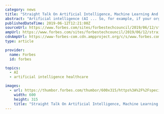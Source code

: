 ```yaml
---
category: news
title: "Straight Talk On Artificial Intelligence, Machine Learning And How They Can Help Your Business"
abstract: "Artificial intelligence (AI ... So, for example, if your organization gathers data on a scale similar to a government agency or the health care and transportation industries, ML is the best tool to make sense of this information. All businesses ultimately ..."
publishedDateTime: 2019-06-12T12:21:00Z
sourceUrl: https://www.forbes.com/sites/forbestechcouncil/2019/06/12/straight-talk-on-artificial-intelligence-machine-learning-and-how-they-can-help-your-business/
ampUrl: https://www.forbes.com/sites/forbestechcouncil/2019/06/12/straight-talk-on-artificial-intelligence-machine-learning-and-how-they-can-help-your-business/amp/
cdnAmpUrl: https://www-forbes-com.cdn.ampproject.org/c/s/www.forbes.com/sites/forbestechcouncil/2019/06/12/straight-talk-on-artificial-intelligence-machine-learning-and-how-they-can-help-your-business/amp/
type: article

provider:
  name: Forbes
  id: forbes

topics:
  - AI
  - artificial intelligence healthcare

images:
  - url: https://thumbor.forbes.com/thumbor/600x315/https%3A%2F%2Fspecials-images.forbesimg.com%2Fdam%2Fimageserve%2F1153736958%2F960x0.jpg%3Ffit%3Dscale
    width: 600
    height: 315
    title: "Straight Talk On Artificial Intelligence, Machine Learning And How They Can Help Your Business"
---
```

